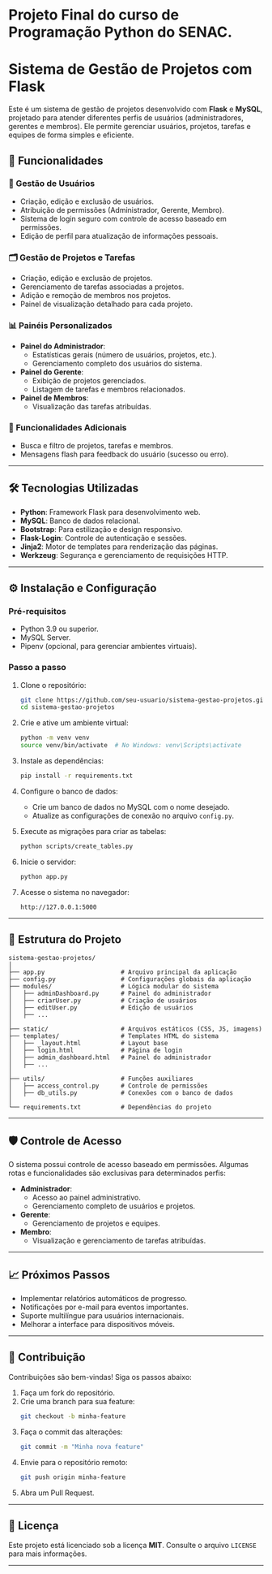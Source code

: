 # Projeto Final do curso de Programação Python do SENAC.


# Sistema de Gestão de Projetos com Flask

Este é um sistema de gestão de projetos desenvolvido com **Flask** e **MySQL**, projetado para atender diferentes perfis de usuários (administradores, gerentes e membros). Ele permite gerenciar usuários, projetos, tarefas e equipes de forma simples e eficiente.

## 🚀 Funcionalidades

### 📂 Gestão de Usuários
- Criação, edição e exclusão de usuários.
- Atribuição de permissões (Administrador, Gerente, Membro).
- Sistema de login seguro com controle de acesso baseado em permissões.
- Edição de perfil para atualização de informações pessoais.

### 🗂️ Gestão de Projetos e Tarefas
- Criação, edição e exclusão de projetos.
- Gerenciamento de tarefas associadas a projetos.
- Adição e remoção de membros nos projetos.
- Painel de visualização detalhado para cada projeto.

### 📊 Painéis Personalizados
- **Painel do Administrador**:
  - Estatísticas gerais (número de usuários, projetos, etc.).
  - Gerenciamento completo dos usuários do sistema.
- **Painel do Gerente**:
  - Exibição de projetos gerenciados.
  - Listagem de tarefas e membros relacionados.
- **Painel de Membros**:
  - Visualização das tarefas atribuídas.

### 🔎 Funcionalidades Adicionais
- Busca e filtro de projetos, tarefas e membros.
- Mensagens flash para feedback do usuário (sucesso ou erro).

---

## 🛠️ Tecnologias Utilizadas
- **Python**: Framework Flask para desenvolvimento web.
- **MySQL**: Banco de dados relacional.
- **Bootstrap**: Para estilização e design responsivo.
- **Flask-Login**: Controle de autenticação e sessões.
- **Jinja2**: Motor de templates para renderização das páginas.
- **Werkzeug**: Segurança e gerenciamento de requisições HTTP.

---

## ⚙️ Instalação e Configuração

### Pré-requisitos
- Python 3.9 ou superior.
- MySQL Server.
- Pipenv (opcional, para gerenciar ambientes virtuais).

### Passo a passo

1. Clone o repositório:
   ```bash
   git clone https://github.com/seu-usuario/sistema-gestao-projetos.git
   cd sistema-gestao-projetos
   ```

2. Crie e ative um ambiente virtual:
   ```bash
   python -m venv venv
   source venv/bin/activate  # No Windows: venv\Scripts\activate
   ```

3. Instale as dependências:
   ```bash
   pip install -r requirements.txt
   ```

4. Configure o banco de dados:
   - Crie um banco de dados no MySQL com o nome desejado.
   - Atualize as configurações de conexão no arquivo `config.py`.

5. Execute as migrações para criar as tabelas:
   ```bash
   python scripts/create_tables.py
   ```

6. Inicie o servidor:
   ```bash
   python app.py
   ```

7. Acesse o sistema no navegador:
   ```
   http://127.0.0.1:5000
   ```

---

## 📁 Estrutura do Projeto

```
sistema-gestao-projetos/
│
├── app.py                     # Arquivo principal da aplicação
├── config.py                  # Configurações globais da aplicação
├── modules/                   # Lógica modular do sistema
│   ├── adminDashboard.py      # Painel do administrador
│   ├── criarUser.py           # Criação de usuários
│   ├── editUser.py            # Edição de usuários
│   ├── ...
│
├── static/                    # Arquivos estáticos (CSS, JS, imagens)
├── templates/                 # Templates HTML do sistema
│   ├── _layout.html           # Layout base
│   ├── login.html             # Página de login
│   ├── admin_dashboard.html   # Painel do administrador
│   ├── ...
│
├── utils/                     # Funções auxiliares
│   ├── access_control.py      # Controle de permissões
│   ├── db_utils.py            # Conexões com o banco de dados
│
└── requirements.txt           # Dependências do projeto
```

---

## 🛡️ Controle de Acesso

O sistema possui controle de acesso baseado em permissões. Algumas rotas e funcionalidades são exclusivas para determinados perfis:

- **Administrador**:
  - Acesso ao painel administrativo.
  - Gerenciamento completo de usuários e projetos.
- **Gerente**:
  - Gerenciamento de projetos e equipes.
- **Membro**:
  - Visualização e gerenciamento de tarefas atribuídas.

---

## 📈 Próximos Passos

- Implementar relatórios automáticos de progresso.
- Notificações por e-mail para eventos importantes.
- Suporte multilíngue para usuários internacionais.
- Melhorar a interface para dispositivos móveis.

---

## 🤝 Contribuição

Contribuições são bem-vindas! Siga os passos abaixo:

1. Faça um fork do repositório.
2. Crie uma branch para sua feature:
   ```bash
   git checkout -b minha-feature
   ```
3. Faça o commit das alterações:
   ```bash
   git commit -m "Minha nova feature"
   ```
4. Envie para o repositório remoto:
   ```bash
   git push origin minha-feature
   ```
5. Abra um Pull Request.

---

## 📝 Licença

Este projeto está licenciado sob a licença **MIT**. Consulte o arquivo `LICENSE` para mais informações.

---

```